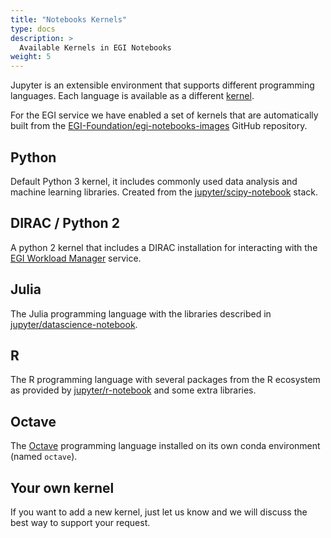 ```yaml
---
title: "Notebooks Kernels"
type: docs
description: >
  Available Kernels in EGI Notebooks
weight: 5
---
```


Jupyter is an extensible environment that supports different programming
languages. Each language is available as a different
[kernel](https://jupyter.readthedocs.io/en/latest/projects/kernels.html).

For the EGI service we have enabled a set of kernels that are automatically
built from the [EGI-Foundation/egi-notebooks-images](https://github.com/EGI-Foundation/egi-notebooks-images)
GitHub repository.

## Python

Default Python 3 kernel, it includes commonly used data analysis and
machine learning libraries. Created from the
[jupyter/scipy-notebook](https://jupyter-docker-stacks.readthedocs.io/en/latest/using/selecting.html#jupyter-scipy-notebook)
stack.

## DIRAC / Python 2

A python 2 kernel that includes a DIRAC installation for interacting
with the [EGI Workload Manager](../../workload-manager) service.

## Julia

The Julia programming language with the libraries described in
[jupyter/datascience-notebook](https://jupyter-docker-stacks.readthedocs.io/en/latest/using/selecting.html#jupyter-datascience-notebook).

## R

The R programming language with several packages from the R ecosystem
as provided by [jupyter/r-notebook](https://jupyter-docker-stacks.readthedocs.io/en/latest/using/selecting.html#jupyter-r-notebook)
and some extra libraries.

## Octave

The [Octave](https://www.gnu.org/software/octave/) programming language
installed on its own conda environment (named `octave`).

## Your own kernel

If you want to add a new kernel, just let us know and we will discuss the best
way to support your request.

